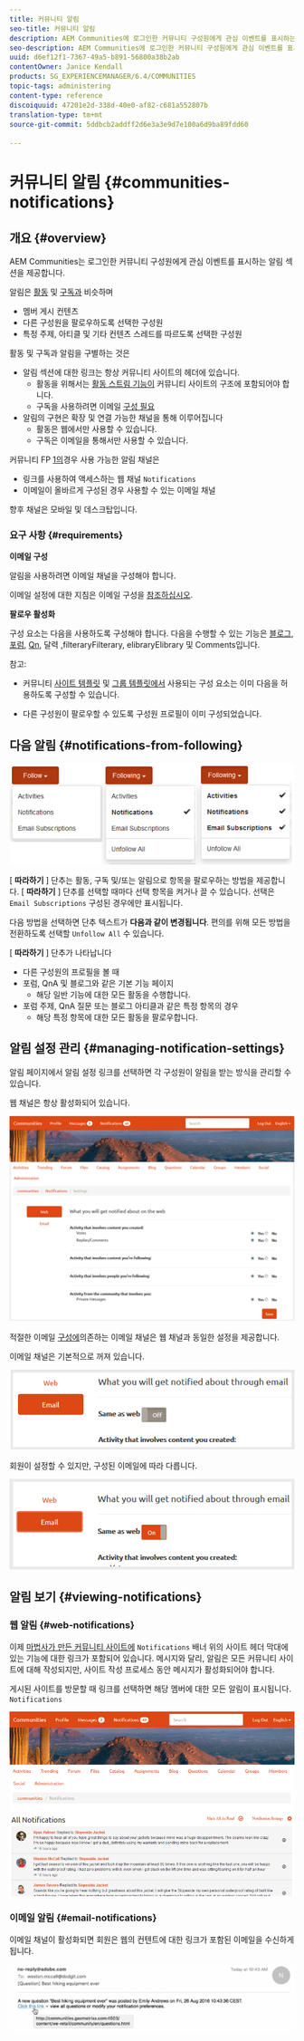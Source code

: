 ```yaml
---
title: 커뮤니티 알림
seo-title: 커뮤니티 알림
description: AEM Communities에 로그인한 커뮤니티 구성원에게 관심 이벤트를 표시하는 알림이 있습니다.
seo-description: AEM Communities에 로그인한 커뮤니티 구성원에게 관심 이벤트를 표시하는 알림이 있습니다.
uuid: d6ef12f1-7367-49a5-b891-56800a38b2ab
contentOwner: Janice Kendall
products: SG_EXPERIENCEMANAGER/6.4/COMMUNITIES
topic-tags: administering
content-type: reference
discoiquuid: 47201e2d-338d-40e0-af82-c681a552807b
translation-type: tm+mt
source-git-commit: 5ddbcb2addff2d6e3a3e9d7e100a6d9ba89fdd60

---
```



# 커뮤니티 알림 {#communities-notifications}

## 개요 {#overview}

AEM Communities는 로그인한 커뮤니티 구성원에게 관심 이벤트를 표시하는 알림 섹션을 제공합니다.

알림은 [활동](essentials-activities.md) 및 [구독과](subscriptions.md) 비슷하며

* 멤버 게시 컨텐츠
* 다른 구성원을 팔로우하도록 선택한 구성원
* 특정 주제, 아티클 및 기타 컨텐츠 스레드를 따르도록 선택한 구성원

활동 및 구독과 알림을 구별하는 것은

* 알림 섹션에 대한 링크는 항상 커뮤니티 사이트의 헤더에 있습니다.
   * 활동을 위해서는 [활동 스트림 기능이](functions.md#activity-stream-function) 커뮤니티 사이트의 구조에 포함되어야 합니다.
   * 구독을 사용하려면 이메일 [구성 필요](email.md)
* 알림의 구현은 확장 및 연결 가능한 채널을 통해 이루어집니다
   * 활동은 웹에서만 사용할 수 있습니다.
   * 구독은 이메일을 통해서만 사용할 수 있습니다.

커뮤니티 FP [1의](deploy-communities.md#latestfeaturepack)경우 사용 가능한 알림 채널은

* 링크를 사용하여 액세스하는 웹 채널 `Notifications`
* 이메일이 올바르게 구성된 경우 사용할 수 있는 이메일 채널

향후 채널은 모바일 및 데스크탑입니다.

### 요구 사항 {#requirements}

**이메일 구성**

알림을 사용하려면 이메일 채널을 구성해야 합니다.

이메일 설정에 대한 지침은 이메일 구성을 [참조하십시오](analytics.md).

**팔로우 활성화**

구성 요소는 다음을 사용하도록 구성해야 합니다. 다음을 수행할 수 있는 기능은 [블로그](blog-feature.md), [포럼](forum.md), [Qn](working-with-qna.md), 달력 [,](calendar.md)[](file-library.md)[](comments.md)filteraryFilterary, elibraryElibrary 및 Comments입니다.

참고:

* 커뮤니티 [사이트 템플릿](sites.md) 및 [그룹 템플릿에서](tools-groups.md) 사용되는 구성 요소는 이미 다음을 허용하도록 구성할 수 있습니다.

* 다른 구성원이 팔로우할 수 있도록 구성원 프로필이 이미 구성되었습니다.

## 다음 알림 {#notifications-from-following}

![chlimage_1-254](assets/chlimage_1-254.png)

[ **따라하기** ] 단추는 활동, 구독 및/또는 알림으로 항목을 팔로우하는 방법을 제공합니다. [ **따라하기** ] 단추를 선택할 때마다 선택 항목을 켜거나 끌 수 있습니다. 선택은 `Email Subscriptions` 구성된 경우에만 표시됩니다.

다음 방법을 선택하면 단추 텍스트가 **다음과 같이 변경됩니다**. 편의를 위해 모든 방법을 전환하도록 선택할 `Unfollow All` 수 있습니다.

[ **따라하기** ] 단추가 나타납니다

* 다른 구성원의 프로필을 볼 때
* 포럼, QnA 및 블로그와 같은 기본 기능 페이지
   * 해당 일반 기능에 대한 모든 활동을 수행합니다.
* 포럼 주제, QnA 질문 또는 블로그 아티클과 같은 특정 항목의 경우
   * 해당 특정 항목에 대한 모든 활동을 팔로우합니다.

## 알림 설정 관리 {#managing-notification-settings}

알림 페이지에서 알림 설정 링크를 선택하면 각 구성원이 알림을 받는 방식을 관리할 수 있습니다.

웹 채널은 항상 활성화되어 있습니다.

![chlimage_1-255](assets/chlimage_1-255.png)

적절한 이메일 [구성에](email.md)의존하는 이메일 채널은 웹 채널과 동일한 설정을 제공합니다.

이메일 채널은 기본적으로 꺼져 있습니다.

![chlimage_1-256](assets/chlimage_1-256.png)

회원이 설정할 수 있지만, 구성된 이메일에 따라 다릅니다.

![chlimage_1-257](assets/chlimage_1-257.png)

## 알림 보기 {#viewing-notifications}

### 웹 알림 {#web-notifications}

이제 [마법사가 만든 커뮤니티 사이트에](sites-console.md) `Notifications` 배너 위의 사이트 헤더 막대에 있는 기능에 대한 링크가 포함되어 있습니다. 메시지와 달리, 알림은 모든 커뮤니티 사이트에 대해 작성되지만, 사이트 작성 프로세스 동안 메시지가 활성화되어야 합니다.

게시된 사이트를 방문할 때 링크를 선택하면 해당 멤버에 대한 모든 알림이 표시됩니다. `Notifications`

![chlimage_1-258](assets/chlimage_1-258.png)

### 이메일 알림 {#email-notifications}

이메일 채널이 활성화되면 회원은 웹의 컨텐트에 대한 링크가 포함된 이메일을 수신하게 됩니다.

![chlimage_1-259](assets/chlimage_1-259.png)

